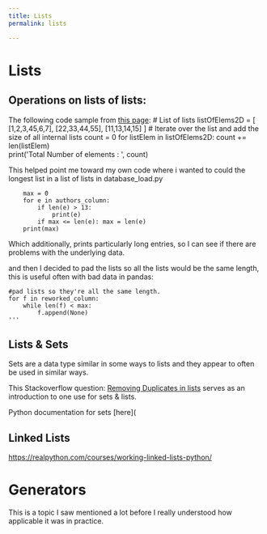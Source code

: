 ```yaml
---
title: Lists
permalink: lists

---
```

# Lists

## Operations on lists of lists:

The following code sample from [this page](https://thispointer.com/python-get-number-of-elements-in-a-list-lists-of-lists-or-nested-list/):
    # List of lists
    listOfElems2D = [ [1,2,3,45,6,7],
                        [22,33,44,55],
                        [11,13,14,15] ]
    # Iterate over the list and add the size of all internal lists 
    count = 0
    for listElem in listOfElems2D:
        count += len(listElem)                    
    print('Total Number of elements : ', count)


This helped point me toward my own code where i wanted to could the longest list in a list of lists in database_load.py


        max = 0
        for e in authors_column:
            if len(e) > 13:
                print(e)
            if max <= len(e): max = len(e)
        print(max)


Which additionally, prints particularly long entries, so I can see if there are problems with the underlying data.    


and then I decided to pad the lists so all the lists would be the same length, this is useful often with bad data in pandas:


    #pad lists so they're all the same length.
    for f in reworked_column:
        while len(f) < max:
            f.append(None)
    '''

## Lists & Sets

Sets are a data type similar in some ways to lists and they appear to often be used in similar ways.

This Stackoverflow question: [Removing Duplicates in lists](https://stackoverflow.com/questions/7961363/removing-duplicates-in-the-lists) serves as an introduction to one use for sets & lists.

Python documentation for sets [here](

## Linked Lists

https://realpython.com/courses/working-linked-lists-python/

# Generators

This is a topic I saw mentioned a lot before I really understood how applicable it was in practice.